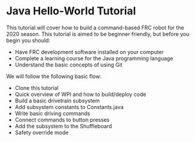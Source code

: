 # Java Hello-World Tutorial

This tutorial will cover how to build a command-based FRC robot for the 2020 season. This tutorial is aimed to be beginner friendly, but before you begin you should:

- Have FRC development software installed on your computer
- Complete a learning course for the Java programming language
- Understand the basic concepts of using Git

We will follow the following basic flow:

- Clone this tutorial
- Quick overview of WPI and how to build/deploy code
- Build a basic drivetrain subsystem
- Add subsystem constants to Constants.java
- Write basic driving commands
- Connect commands to button presses
- Add the subsystem to the Shuffleboard
- Safety override mode

